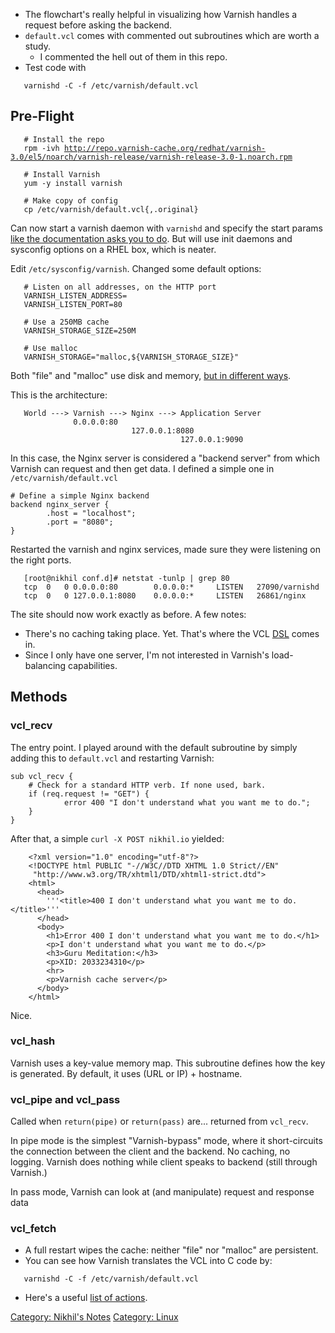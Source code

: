 -   The flowchart's really helpful in visualizing how Varnish handles a
    request before asking the backend.
-   `default.vcl` comes with commented out subroutines which are worth
    a study.
    -   I commented the hell out of them in this repo.
-   Test code with

`   varnishd -C -f /etc/varnish/default.vcl`

Pre-Flight
----------

`   # Install the repo`  
`   rpm -ivh `[`http://repo.varnish-cache.org/redhat/varnish-3.0/el5/noarch/varnish-release/varnish-release-3.0-1.noarch.rpm`](http://repo.varnish-cache.org/redhat/varnish-3.0/el5/noarch/varnish-release/varnish-release-3.0-1.noarch.rpm)  
`   `  
`   # Install Varnish`  
`   yum -y install varnish`  
`   `  
`   # Make copy of config`  
`   cp /etc/varnish/default.vcl{,.original}`

Can now start a varnish daemon with `varnishd` and specify the start
params [like the documentation asks you to
do](https://www.varnish-cache.org/docs/3.0/tutorial/starting_varnish.html).
But will use init daemons and sysconfig options on a RHEL box, which is
neater.

Edit `/etc/sysconfig/varnish`. Changed some default options:

`   # Listen on all addresses, on the HTTP port`  
`   VARNISH_LISTEN_ADDRESS=`  
`   VARNISH_LISTEN_PORT=80`  
` `  
`   # Use a 250MB cache`  
`   VARNISH_STORAGE_SIZE=250M`  
`        `  
`   # Use malloc`  
`   VARNISH_STORAGE="malloc,${VARNISH_STORAGE_SIZE}"`

Both "file" and "malloc" use disk and memory, [but in different
ways](https://www.varnish-software.com/static/book/Tuning.html#storage-backends).

This is the architecture:

`   World ---> Varnish ---> Nginx ---> Application Server`  
`              0.0.0.0:80`  
`                           127.0.0.1:8080`  
`                                      127.0.0.1:9090`

In this case, the Nginx server is considered a "backend server" from
which Varnish can request and then get data. I defined a simple one in
`/etc/varnish/default.vcl`

    # Define a simple Nginx backend
    backend nginx_server {
            .host = "localhost";
            .port = "8080";
    }

Restarted the varnish and nginx services, made sure they were listening
on the right ports.

`   [root@nikhil conf.d]# netstat -tunlp | grep 80`  
`   tcp  0   0 0.0.0.0:80        0.0.0.0:*     LISTEN   27090/varnishd`  
`   tcp  0   0 127.0.0.1:8080    0.0.0.0:*     LISTEN   26861/nginx`

The site should now work exactly as before. A few notes:

-   There's no caching taking place. Yet. That's where the VCL
    [DSL](http://en.wikipedia.org/wiki/Domain-specific_language)
    comes in.
-   Since I only have one server, I'm not interested in Varnish's
    load-balancing capabilities.

Methods
-------

### vcl\_recv

The entry point. I played around with the default subroutine by simply
adding this to `default.vcl` and restarting Varnish:

    sub vcl_recv {
        # Check for a standard HTTP verb. If none used, bark.
        if (req.request != "GET") {
                error 400 "I don't understand what you want me to do.";
        }
    }

After that, a simple `curl -X POST nikhil.io` yielded:

        <?xml version="1.0" encoding="utf-8"?>
        <!DOCTYPE html PUBLIC "-//W3C//DTD XHTML 1.0 Strict//EN"
         "http://www.w3.org/TR/xhtml1/DTD/xhtml1-strict.dtd">
        <html>
          <head>
            '''<title>400 I don't understand what you want me to do.</title>'''
          </head>
          <body>
            <h1>Error 400 I don't understand what you want me to do.</h1>
            <p>I don't understand what you want me to do.</p>
            <h3>Guru Meditation:</h3>
            <p>XID: 2033234310</p>
            <hr>
            <p>Varnish cache server</p>
          </body>
        </html>

Nice.

### vcl\_hash

Varnish uses a key-value memory map. This subroutine defines how the key
is generated. By default, it uses (URL or IP) + hostname.

### vcl\_pipe and vcl\_pass

Called when `return(pipe)` or `return(pass)` are... returned from
`vcl_recv`.

In pipe mode is the simplest "Varnish-bypass" mode, where it
short-circuits the connection between the client and the backend. No
caching, no logging. Varnish does nothing while client speaks to backend
(still through Varnish.)

In pass mode, Varnish can look at (and manipulate) request and response
data

### vcl\_fetch

-   A full restart wipes the cache: neither "file" nor "malloc"
    are persistent.
-   You can see how Varnish translates the VCL into C code by:

`   varnishd -C -f /etc/varnish/default.vcl`

-   Here's a useful [list of
    actions](https://www.varnish-cache.org/docs/3.0/tutorial/vcl.html#actions).

[Category: Nikhil's Notes](Category:_Nikhil's_Notes "wikilink")
[Category: Linux](Category:_Linux "wikilink")
